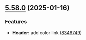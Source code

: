 ## [5.58.0](https://github.com/taskany-inc/bricks/compare/v5.57.0...v5.58.0) (2025-01-16)


### Features

* **Header:** add color link ([8346749](https://github.com/taskany-inc/bricks/commit/8346749cab056579071b8395b9123b57e6cfaf09))

